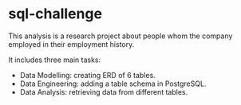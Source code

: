 # sql-challenge

This analysis is a research project about people whom the company employed in their employment history.

It includes three main tasks:
- Data Modelling: creating ERD of 6 tables.
- Data Engineering: adding a table schema in PostgreSQL.
- Data Analysis: retrieving data from different tables.



